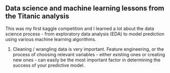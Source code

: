 ## Data science and machine learning lessons from the Titanic analysis   
This was my first kaggle competition and I learned a lot about the data science process - from exploratory data analysis (EDA) to model prediction using various machine learning algorithms.   
1. Cleaning / wrangling data is very important. Feature engineering, or the process of choosing relevant variables - either existing ones or creating new ones - can easily be the most important factor in determining the success of your predictive model.


